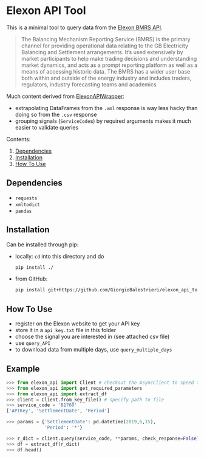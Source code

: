 # Elexon API Tool

This is a minimal tool to query data from the [Elexon BMRS API](https://www.elexon.co.uk/guidance-note/bmrs-api-data-push-user-guide/).

> The Balancing Mechanism Reporting Service (BMRS) is the primary channel for
providing operational data relating to the GB Electricity Balancing and
Settlement arrangements. It’s used extensively by market participants to help
make trading decisions and understanding market dynamics, and acts as a
prompt reporting platform as well as a means of accessing historic data. The
BMRS has a wider user base both within and outside of the energy industry
and includes traders, regulators, industry forecasting teams and academics

Much content derived from [ElexonAPIWrapper](https://github.com/AyrtonB/ElexonAPIWrapper):
* extrapolating DataFrames from the `.xml` response is way less hacky than doing so from the `.csv` response
* grouping signals (`ServiceCode`s) by required arguments makes it much easier to validate queries

Contents:
1. [Dependencies](#dependencies)
2. [Installation](#installation)
3. [How To Use](#how-to-use)

## Dependencies

* `requests`
* `xmltodict`
* `pandas`

## Installation

Can be installed through pip:

* locally: `cd` into this directory and do
  ```bash
  pip install ./
  ```
* from GitHub:
  ```bash
  pip install git+https://github.com/GiorgioBalestrieri/elexon_api_tool.git
  ```

## How To Use

* register on the Elexon website to get your API key
* store it in a `api_key.txt` file in this folder
* choose the signal you are interested in (see attached csv file)
* use `query_API`
* to download data from multiple days, use `query_multiple_days`

## Example

```python
>>> from elexon_api import Client # checkout the AsyncClient to speed things up
>>> from elexon_api import get_required_parameters
>>> from elexon_api import extract_df
>>> client = Client.from_key_file() # specify path to file
>>> service_code = 'B1760'
['APIKey', 'SettlementDate', 'Period']

>>> params = {'SettlementDate': pd.datetime(2019,6,15),
              'Period': '*'}

>>> r_dict = client.query(service_code, **params, check_response=False)
>>> df = extract_df(r_dict)
>>> df.head()
```